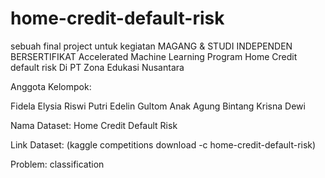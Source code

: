 # home-credit-default-risk
sebuah final project untuk kegiatan MAGANG & STUDI INDEPENDEN BERSERTIFIKAT Accelerated Machine Learning Program 
Home Credit default risk
Di PT Zona Edukasi Nusantara

Anggota Kelompok:

Fidela Elysia Riswi Putri
Edelin Gultom
Anak Agung Bintang Krisna Dewi


Nama Dataset: Home Credit Default Risk

Link Dataset: (kaggle competitions download -c home-credit-default-risk)

Problem: classification
